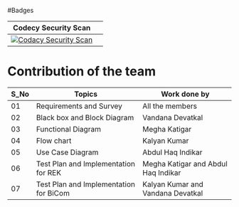 #Badges

|Codecy Security Scan||
|---|---|
|[![Codacy Security Scan](https://github.com/MeghaKatigar/M3_Group_No_06/actions/workflows/codacy.yml/badge.svg)](https://github.com/MeghaKatigar/M3_Group_No_06/actions/workflows/codacy.yml)||

# Contribution of the team
|S_No|Topics| Work done by|
|---|---|---|
|  01  | Requirements and Survey    | All the members|
|02|Black box and Block Diagram | Vandana Devatkal|
|03|Functional Diagram|Megha Katigar|
|04|Flow chart|Kalyan Kumar|
|05|Use Case Diagram|Abdul Haq Indikar|
|06|Test Plan and Implementation for REK| Megha Katigar and Abdul Haq Indikar|
|07|Test Plan and Implementation for BiCom| Kalyan Kumar and Vandana Devatkal|

